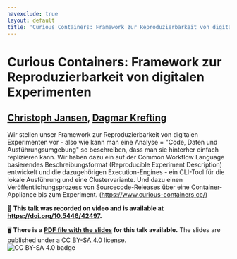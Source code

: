 ```yaml
---
navexclude: true
layout: default
title: 'Curious Containers: Framework zur Reproduzierbarkeit von digitalen Experimenten'
---
```


# Curious Containers: Framework zur Reproduzierbarkeit von digitalen Experimenten

## [Christoph Jansen](../../speaker/FYXBUP/), [Dagmar Krefting](../../speaker/RFVPKF/)

Wir stellen unser  Framework zur Reproduzierbarkeit von digitalen Experimenten vor - also wie kann man eine Analyse = "Code, Daten und Ausführungsumgebung" so beschreiben, dass man sie hinterher einfach replizieren kann. Wir haben dazu ein auf der Common Workflow Language basierendes Beschreibungsformat (Reproducible Experiment Description) entwickelt und die dazugehörigen Execution-Engines - ein CLI-Tool für die lokale Ausführung und eine Clustervariante. Und dazu einen Veröffentlichungsprozess von Sourcecode-Releases über eine Container-Appliance bis zum Experiment. (https://www.curious-containers.cc/)

🎥 **This talk was recorded on video and is available at <https://doi.org/10.5446/42497>.**

🖥 **There is a [PDF file with the slides](slides.pdf) for this talk available.** The slides are published under a [CC BY-SA 4.0](https://creativecommons.org/licenses/by-sa/4.0/legalcode) license.  
![CC BY-SA 4.0 badge](https://licensebuttons.net/l/by-sa/4.0/80x15.png)